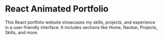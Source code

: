 # React Animated Portfolio 

This React portfolio website showcases my skills, projects, and experience in a user-friendly interface. It includes sections like Home, Navbar, Projects, Skills, and more.
